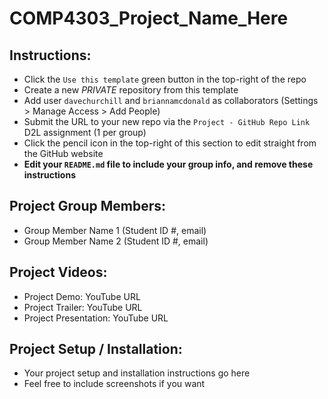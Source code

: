 # COMP4303_Project_Name_Here

## Instructions:

* Click the `Use this template` green button in the top-right of the repo
* Create a new *PRIVATE* repository from this template
* Add user `davechurchill` and `briannamcdonald` as collaborators (Settings > Manage Access > Add People)
* Submit the URL to your new repo via the `Project - GitHub Repo Link` D2L assignment (1 per group)
* Click the pencil icon in the top-right of this section to edit straight from the GitHub website
* **Edit your `README.md` file to include your group info, and remove these instructions**

## Project Group Members:

* Group Member Name 1 (Student ID #, email)
* Group Member Name 2 (Student ID #, email)

## Project Videos:

* Project Demo: YouTube URL
* Project Trailer: YouTube URL
* Project  Presentation: YouTube URL

## Project Setup / Installation:

* Your project setup and installation instructions go here
* Feel free to include screenshots if you want
